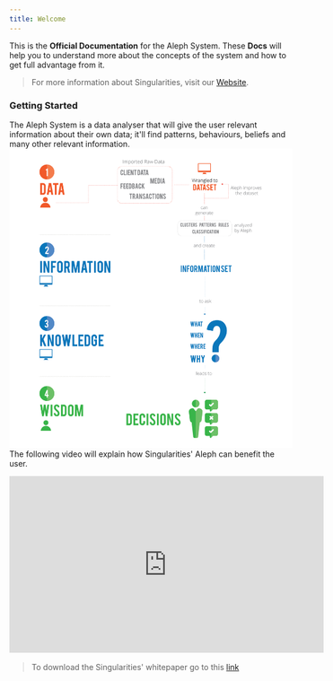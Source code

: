 ```yaml
---
title: Welcome
---
```


This is the **Official Documentation** for the Aleph System. These **Docs** will help you to understand more about the concepts of the system and how to get full advantage from it.

> For more information about Singularities, visit our [Website](http://www.singularities.com).

### Getting Started

The Aleph System is a data analyser that will give the user relevant information about their own data; it'll find patterns, behaviours, beliefs and many other relevant information.
![](/images/infogram-aleph.png)
The following video will explain how Singularities' Aleph can benefit the user.

<div class="video-container"><iframe width="560" height="315" src="https://www.youtube.com/embed/E1vQWzVbsgc" frameborder="0" allowfullscreen></iframe>
</div>

> To download the Singularities' whitepaper go to this [link](http://singularities.com/resources)
